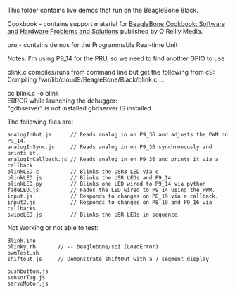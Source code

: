 This folder contains live demos that run on the BeagleBone Black.

Cookbook - contains support material for [BeagleBone Cookbook:
Software and Hardware Problems and Solutions](http://shop.oreilly.com/product/0636920033899.do) published by  O'Reilly Media.

pru - contains demos for the Programmable Real-time Unit

Notes:
I'm using P9_14 for the PRU, so we need to find another GPIO to use

blink.c compiles/runs from command line but get the following from c9:
Compiling /var/lib/cloud9/BeagleBone/Black/blink.c ...    

cc     blink.c   -o blink               
ERROR while launching the debugger:                 
        "gdbserver" is not installed 
gbdserver IS installed

The following files are:
```
analogInOut.js      // Reads analog in on P9_36 and adjusts the PWM on P9_14.
analogInSync.js     // Reads analog in on P9_36 synchronously and prints it.
analogInCallback.js // Reads analog in on P9_36 and prints it via a callback.
blinkLED.c          // Blinks the USR3 LED via c
blinkLED.js         // Blinks the USR LEDs and P9_14
blinkLED.py         // Blinks one LED wired to P9_14 via python
fadeLED.js          // Fades the LED wired to P9_14 using the PWM.
input.js            // Responds to changes on P8_19 via a callback.
input2.js           // Responds to changes on P8_19 and P9_16 via callbacks.
swipeLED.js         // Blinks the USR LEDs in sequence.
```
Not Working or not able to test:
```
Blink.ino
blinky.rb       // -- beaglebone/spi (LoadError)
pwmTest.sh
shiftout.js     // Demonstrate shiftOut with a 7 segment display

pushbutton.js
sensorTag.js
servoMotor.js
```

